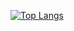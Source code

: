 [![Top Langs](https://github-readme-stats.vercel.app/api/top-langs/?username=thalitatholiveira)](https://github.com/thalitatholiveira/github-readme-stats)

<!--
**thalitatholiveira/thalitatholiveira** is a ✨ _special_ ✨ repository because its `README.md` (this file) appears on your GitHub profile.

Here are some ideas to get you started:

- 🔭 I’m currently working on ...
- 🌱 I’m currently learning ...
- 👯 I’m looking to collaborate on ...
- 🤔 I’m looking for help with ...
- 💬 Ask me about ...
- 📫 How to reach me: ...
- 😄 Pronouns: ...
- ⚡ Fun fact: ...
-->
